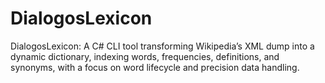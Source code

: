 # DialogosLexicon
DialogosLexicon: A C# CLI tool transforming Wikipedia’s XML dump into a dynamic dictionary, indexing words, frequencies, definitions, and synonyms, with a focus on word lifecycle and precision data handling.

